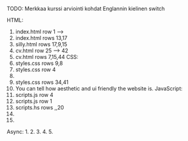 TODO: 
Merkkaa kurssi arviointi kohdat
Englannin kielinen switch

HTML:
1. index.html row 1 --> 
2. index.html rows 13,17
3. silly.html rows 17,9,15
4. cv.html row 25 --> 42
5. cv.html rows 7,15,44
CSS:
1. styles.css rows 9,8
2. styles.css row 4
3. 
4. styles.css rows 34,41
5. You can tell how aesthetic and ui friendly the website is.
JavaScript:
1. scripts.js row 4
2. scripts.js row 1
3. scripts.hs rows ,,20
4.
5.
Async:
1.
2.
3.
4.
5.